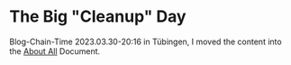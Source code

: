 # The Big "Cleanup" Day

Blog-Chain-Time 2023.03.30-20:16 in Tübingen, I moved the content into the [About All](23.md) Document.
